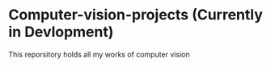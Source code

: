 # Computer-vision-projects (Currently in Devlopment)
This reporsitory holds all my works of computer vision

